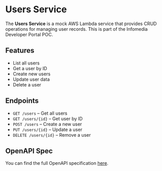 # Users Service

The **Users Service** is a mock AWS Lambda service that provides CRUD operations for managing user records. This is part of the Infomedia Developer Portal POC.

## Features

- List all users
- Get a user by ID
- Create new users
- Update user data
- Delete a user

## Endpoints

- `GET /users` – Get all users
- `GET /users/{id}` – Get user by ID
- `POST /users` – Create a new user
- `PUT /users/{id}` – Update a user
- `DELETE /users/{id}` – Remove a user

## OpenAPI Spec

You can find the full OpenAPI specification [here](./openapi.yaml).
